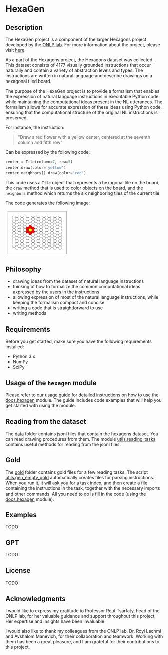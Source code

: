# HexaGen

## Description
The HexaGen project is a component of the larger Hexagons project developed by the [ONLP lab](https://nlp.biu.ac.il/~rtsarfaty/onlp).
For more information about the project, please visit [here](https://onlplab.github.io/Hexagons/).

As a part of the Hexagons project, the Hexagons dataset was collected. 
This dataset consists of 4177 visually grounded instructions that occur naturally and contain a variety of abstraction levels and types. 
The instructions are written in natural language and describe drawings on a hexagonal tiled board.

The purpose of the HexaGen project is to provide a formalism that enables the expression of natural language instructions in executable Python code while maintaining the computational ideas present in the NL utterances. The formalism allows for accurate expression of these ideas using Python code, ensuring that the computational structure of the original NL instructions is preserved.

For instance, the instruction:
>"Draw a red flower with a yellow center, centered at the seventh column and fifth row"

Can be expressed by the following code: 
```python
center = Tile(column=7, row=5)
center.draw(color='yellow')
center.neighbors().draw(color='red')
```
This code uses a `Tile` object that represents a hexagonal tile on the board, the `draw` method that is used to color objects on the board, and the `neighbors` method which returns the six neighboring tiles of the current tile.

The code generates the following image:

<img src="docs/board_examples/red_flower_yellow_center.png" alt="red flower with yellow center" width="40%" height="40%">

## Philosophy
- drawing ideas from the dataset of natural language instructions
- thinking of how to formalize the common computational ideas axpressed by the users in the instructions
- allowing expression of most of the natural language instructions, while keeping the formalism compact and concise
- writing a code that is straightforward to use
- writing methods 

## Requirements

Before you get started, make sure you have the following requirements installed:
  
- Python 3.x
- NumPy
- SciPy

## Usage of the `hexagen` module
Please refer to our [usage guide](docs/USAGE.md) for detailed instructions on how to use the [docs.hexagen](docs.hexagen.py) module. The guide includes code examples that will help you get started with using the module.

## Reading from the dataset
The [data](data/) folder contains jsonl files that contain the hexagons dataset.
You can read drawing procedures from them.
The module [utils.reading_tasks](utils/reading_tasks.py) contains useful methods for reading from the jsonl files.

## Gold
The [gold](gold/) folder contains gold files for a few reading tasks.
The script [utils.gen_empty_gold](utils/gen_empty_gold.py) automatically creates files for parsing instructions. 
When you run it, it will ask you for a task index, and then create a file containing the instructions in the task, 
together with the necessary imports and other commands.
All you need to do is fill in the code (using the [docs.hexagen](docs.hexagen.py) module).

## Examples
TODO

## GPT
TODO

## License
TODO

## Acknowledgments
I would like to express my gratitude to Professor Reut Tsarfaty, head of the ONLP lab, for her valuable guidance and support throughout this project. Her expertise and insights have been invaluable.

I would also like to thank my colleagues from the ONLP lab, Dr. Royi Lachmi and Avshalom Manevich, for their collaboration and teamwork. Working with them has been a great pleasure, and I am grateful for their contributions to this project.
